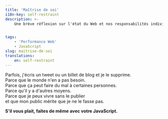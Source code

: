 ```yaml
---
title: 'Maîtrise de soi'
i18n-key: self-restraint
description: >-
    Une brève réflexion sur l'état du Web et nos responsabilités individuelles.


tags:
    - 'Performance Web'
    - JavaScript
slug: maitrise-de-soi
translations:
    en: self-restraint
---
```


Parfois, j'écris un tweet ou un billet de blog et je le supprime.  
Parce que le monde n'en a pas besoin.  
Parce que ça peut faire du mal à certaines personnes.  
Parce qu'il y a d'autres moyens.  
Parce que je peux vivre sans le publier  
et que mon public mérite que je ne le fasse pas.

**S'il vous plait, faites de même avec votre JavaScript.**
